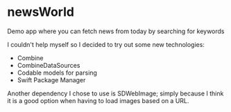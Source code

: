 # newsWorld
Demo app where you can fetch news from today by searching for keywords

I couldn't help myself so I decided to try out some new technologies:
- Combine
- CombineDataSources
- Codable models for parsing
- Swift Package Manager

Another dependency I chose to use is SDWebImage; simply because I think it is a good option when having to load images based on a URL.  
